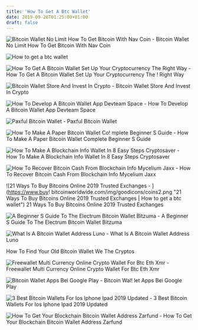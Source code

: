 ```yaml
---
title: 'How To Get A Btc Wallet'
date: 2019-09-26T01:25:00+01:00
draft: false
---
```


![Bitcoin Wallet No Limit How To Get Bitcoin With Nav Coin - ](https://coincodex.com/en/resources/images//admin/guides/how-to-buy-bitcoin-s/how-to-buy-on-krakenbitcoin-sv.png:resizeboxcropjpg?1580x888 "Bitcoin Wallet No Limit How To Get Bitcoin With Nav Coin | How to get a btc wallet") Bitcoin Wallet No Limit How To Get Bitcoin With Nav Coin

![How to get a btc wallet](https://blockonomi-9fcd.kxcdn.com/wp-content/uploads/2017/10/paperwallet2.jpg "How to get a btc wallet") 

![How To Get A Bitcoin Wallet Set Up Your Cryptocurrency The Right Way - ](https://cryptoive.com/wp-content/uploads/2018/03/bitcoin-wallet-1.jpg "How To Get A Bitcoin Wallet Set Up Your Cryptocurrency The Right Way | How to get a btc wallet") How To Get A Bitcoin Wallet Set Up Your Cryptocurrency The ! Right Way

![Bitcoin Wallet Store And Invest In Crypto - ](https://www.blockchain.com/static/img/wallet/swap.png "Bitcoin Wallet Store And Invest In Crypto | How to get a btc wallet") Bitcoin Wallet Store And Invest In Crypto

![How To Develop A Bitcoin Wallet App Devteam Space - ](https://www.devteam.space/wp-content/uploads/2018/05/bitcoin-wallet-1024x575-730x410.jpg "How To Develop A Bitcoin Wallet App Devteam Space | How to get a btc wallet") How To Develop A Bitcoin Wallet App Devteam Space

![Paxful Bitcoin Wallet - ](https://paxful.com/2/images/wallet/iphone.png "Paxful Bitcoin Wallet | How to get a btc wallet") Paxful Bitcoin Wallet

![How To Make A Paper Bitcoin Wallet Co!   mplete Beginner S Guide - ](https://blockonomi-9fcd.kxcdn.com/wp-content/uploads/2017/10/paperwallet2.jpg "How To Make A Paper Bitcoin Wallet Complete Beginner S Guide | How to get a btc wallet") How To Make A Paper Bitcoin Wallet Complete Beginner S Guide

![How To Make A Blockchain Info Wallet In 8 Easy Steps Cryptosaver - ](https://www.cryptosaver.io/wp-content/uploads/2018/04/cryptosaver-bitcoin-wallet.jpg "How To Make A Blockchain Info Wallet In 8 Easy Steps Cryptosaver | How to get a btc wallet") How To Make A Blockchain Info Wallet In 8 Easy Steps Cryptosaver

![How To Recover Bitcoin Cash From Blockchain Info Mycelium Jaxx - ](https://miro.medium.com/max/565/1*uvDo9BQ09YSSISaYafVygg.png "How To Recover Bitcoin Cash From Blockchain Info Mycelium Jaxx | How to get a btc wallet") How To Recover Bitcoin Cash From Blockchain Info Mycelium Jaxx

![21 Ways To Buy Bitcoins Online 2019 Trusted Exchanges - ](https://www.buy!   bitcoinworldwide.com/img/goodicons/coins2.png "21 Ways To Buy Bitcoins Online 2019 Trusted Exchanges | How to get a btc wallet") 21 Ways To Buy Bitcoins Online 2019 Trusted Exchanges

![A Beginner S Guide To The Electrum Bitcoin Wallet Bitzuma - ](https://bitzuma.com/images/posts/20140311/your-wallet-generation-seed.png "A Beginner S Guide To The Electrum Bitcoin Wallet Bitzuma | How to get a btc wallet") A Beginner S Guide To The Electrum Bitcoin Wallet Bitzuma

![What Is A Bitcoin Wallet Address Luno - ](https://lh5.googleusercontent.com/N2Rzqm5wOl7hN4gyCEzeRRd4JKYEBjEE1mY72quwPuXl21pVG92nNxMASy5M74wTFOcGCIH7cqYgnuRWRzEkwifQbaoojUg0hhynsA42OgN07lSNRNYJ9AMGrXhMw8S0lfZQ8a0s "What Is A Bitcoin Wallet Address Luno | How to get a btc wallet") What Is A Bitcoin Wallet Address Luno

How To Find Your Old Bitcoin Wallet We The Cryptos

![Freewallet Multi Currency Online Crypto Wallet For Btc Eth Xmr - ](https://freewallet.org/img/landing/multi-main_mobile.png "Freewallet Multi Currency Online Crypto Wallet For Btc Eth Xmr | How to get a btc wallet") Freewallet Multi Currency Online Crypto Wallet For Btc Eth Xmr

![Bitcoin Wallet Apps Bei Google Play - ](https://lh3.googleusercontent.com/SvpA3lSauaH8VCMtQZl64tCBQb7nMAGfLLcebrC316a5505v2sxE37c80QMChudngcQ "Bitcoin Wallet Apps Bei Google Play | How to get a btc wallet") Bitcoin Wal! let Apps Bei Google Play

![3 Best Bitcoin Wallets For Ios Iphone Ipad 2019 Updated - ](https://www.buybitcoinworldwide.com/wp-content/uploads/2017/03/dropbit.png "3 Best Bitcoin Wallets For Ios Iphone Ipad 2019 Updated | How to get a btc wallet") 3 Best Bitcoin Wallets For Ios Iphone Ipad 2019 Updated

![How To Get Your Blockchain Bitcoin Wallet Address Zarfund - ](https://3.bp.blogspot.com/-ik7TFDSqDaA/WCMqp9ghTvI/AAAAAAAABJ4/y43w6ANIc7IZyHNpfsbuVvR09Nv__ArQACLcB/s1600/bitcoin%2Bwallet%2Baddress.jpg "How To Get Your Blockchain Bitcoin Wallet Address Zarfund | How to get a btc wallet") How To Get Your Blockchain Bitcoin Wallet Address Zarfund